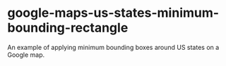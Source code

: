 google-maps-us-states-minimum-bounding-rectangle
================================================

An example of applying minimum bounding boxes around US states on a Google map.
